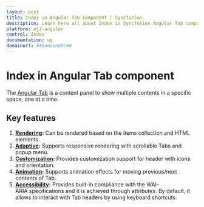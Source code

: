```yaml
---
layout: post
title: Index in Angular Tab component | Syncfusion
description: Learn here all about Index in Syncfusion Angular Tab component of Syncfusion Essential JS 2 and more.
platform: ej2-angular
control: Index 
documentation: ug
domainurl: ##DomainURL##
---
```


# Index in Angular Tab component

The [Angular Tab](https://www.syncfusion.com/angular-components/angular-tabs) is a content panel to show multiple contents in a specific space, one at a time.

## Key features

1. **[Rendering](./getting-started/):** Can be rendered based on the items collection and HTML elements.
2. **[Adaptive](./adaptive/):** Supports responsive rendering with scrollable Tabs and popup menu.
3. **[Customization](./header/):** Provides customization support for header with icons and orientation.
4. **[Animation](https://ej2.syncfusion.com/angular/documentation/api/tab#animation):** Supports animation effects for moving previous/next contents of Tab.
5. **[Accessibility](./accessibility/):** Provides built-in compliance with the WAI-ARIA specifications and it is achieved through attributes. By default, it allows to interact with Tab headers by using keyboard shortcuts.